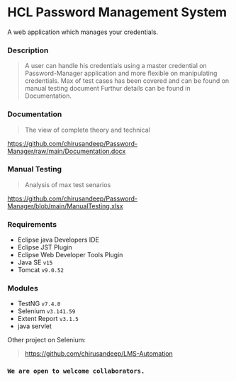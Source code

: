 # HCL Password Management System
A web application which manages your credentials.

### Description
> A user can handle his credentials using a master credential on Password-Manager application and more flexible on manipulating credentials.
> Max of test cases has been covered and can be found on manual testing document
> Furthur details can be found in Documentation. 


### Documentation
> The view of complete theory and technical 

https://github.com/chirusandeep/Password-Manager/raw/main/Documentation.docx

### Manual Testing 
> Analysis of max test senarios 

https://github.com/chirusandeep/Password-Manager/blob/main/ManualTesting.xlsx

### Requirements
- Eclipse java Developers IDE  
- Eclipse JST Plugin 
- Eclipse Web Developer Tools Plugin
- Java SE `v15`
- Tomcat `v9.0.52`

### Modules
- TestNG `v7.4.0`
- Selenium `v3.141.59`
- Extent Report `v3.1.5`
- java servlet 

Other project on Selenium:
> https://github.com/chirusandeep/LMS-Automation

### `We are open to welcome collaborators.`
